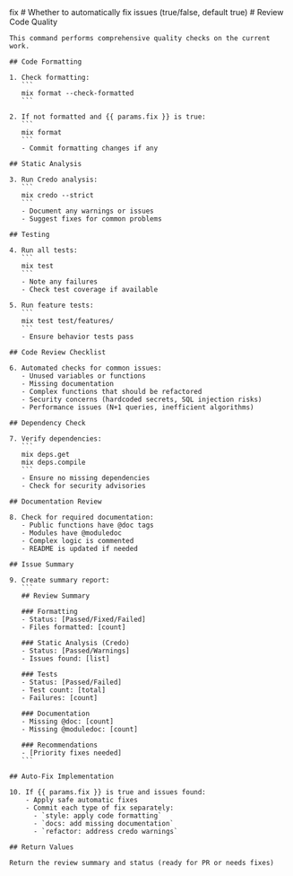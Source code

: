 <prompt>
  <params>
    fix # Whether to automatically fix issues (true/false, default true)
  </params>

  <instructions>
    # Review Code Quality

    This command performs comprehensive quality checks on the current work.

    ## Code Formatting

    1. Check formatting:
       ```
       mix format --check-formatted
       ```

    2. If not formatted and {{ params.fix }} is true:
       ```
       mix format
       ```
       - Commit formatting changes if any

    ## Static Analysis

    3. Run Credo analysis:
       ```
       mix credo --strict
       ```
       - Document any warnings or issues
       - Suggest fixes for common problems

    ## Testing

    4. Run all tests:
       ```
       mix test
       ```
       - Note any failures
       - Check test coverage if available

    5. Run feature tests:
       ```
       mix test test/features/
       ```
       - Ensure behavior tests pass

    ## Code Review Checklist

    6. Automated checks for common issues:
       - Unused variables or functions
       - Missing documentation
       - Complex functions that should be refactored
       - Security concerns (hardcoded secrets, SQL injection risks)
       - Performance issues (N+1 queries, inefficient algorithms)

    ## Dependency Check

    7. Verify dependencies:
       ```
       mix deps.get
       mix deps.compile
       ```
       - Ensure no missing dependencies
       - Check for security advisories

    ## Documentation Review

    8. Check for required documentation:
       - Public functions have @doc tags
       - Modules have @moduledoc
       - Complex logic is commented
       - README is updated if needed

    ## Issue Summary

    9. Create summary report:
       ```
       ## Review Summary

       ### Formatting
       - Status: [Passed/Fixed/Failed]
       - Files formatted: [count]

       ### Static Analysis (Credo)
       - Status: [Passed/Warnings]
       - Issues found: [list]

       ### Tests
       - Status: [Passed/Failed]
       - Test count: [total]
       - Failures: [count]

       ### Documentation
       - Missing @doc: [count]
       - Missing @moduledoc: [count]

       ### Recommendations
       - [Priority fixes needed]
       ```

    ## Auto-Fix Implementation

    10. If {{ params.fix }} is true and issues found:
        - Apply safe automatic fixes
        - Commit each type of fix separately:
          - `style: apply code formatting`
          - `docs: add missing documentation`
          - `refactor: address credo warnings`

    ## Return Values

    Return the review summary and status (ready for PR or needs fixes)
  </instructions>
</prompt>
